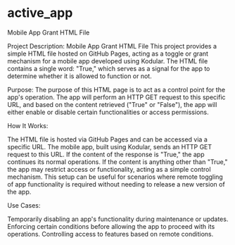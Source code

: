 # active_app
Mobile App Grant HTML File

Project Description: Mobile App Grant HTML File
This project provides a simple HTML file hosted on GitHub Pages, acting as a toggle or grant mechanism for a mobile app developed using Kodular. The HTML file contains a single word: "True," which serves as a signal for the app to determine whether it is allowed to function or not.

Purpose:
The purpose of this HTML page is to act as a control point for the app's operation. The app will perform an HTTP GET request to this specific URL, and based on the content retrieved ("True" or "False"), the app will either enable or disable certain functionalities or access permissions.

How It Works:

The HTML file is hosted via GitHub Pages and can be accessed via a specific URL.
The mobile app, built using Kodular, sends an HTTP GET request to this URL.
If the content of the response is "True," the app continues its normal operations.
If the content is anything other than "True," the app may restrict access or functionality, acting as a simple control mechanism.
This setup can be useful for scenarios where remote toggling of app functionality is required without needing to release a new version of the app.

Use Cases:

Temporarily disabling an app's functionality during maintenance or updates.
Enforcing certain conditions before allowing the app to proceed with its operations.
Controlling access to features based on remote conditions.
